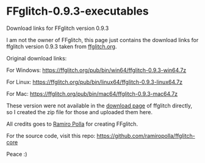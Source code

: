 # FFglitch-0.9.3-executables
Download links for FFglitch version 0.9.3

I am not the owner of FFglitch, this page just contains the download links for ffglitch version 0.9.3 taken from [ffglitch.org](https://ffglitch.org/).

Original download links:

For Windows:
https://ffglitch.org/pub/bin/win64/ffglitch-0.9.3-win64.7z

For Linux:
https://ffglitch.org/pub/bin/linux64/ffglitch-0.9.3-linux64.7z

For Mac:
https://ffglitch.org/pub/bin/mac64/ffglitch-0.9.3-mac64.7z

These version were not available in the [download page](https://ffglitch.org/download/) of ffglitch directly, so I created the zip file for those and uploaded them here.

All credits goes to [Ramiro Polla](https://github.com/ramiropolla) for creating FFglitch.

For the source code, visit this repo:
https://github.com/ramiropolla/ffglitch-core

Peace :)
